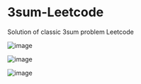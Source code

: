 # 3sum-Leetcode
Solution of classic 3sum problem Leetcode

![image](https://github.com/user-attachments/assets/3c5675b4-2e74-407a-a684-8927941eab4e)

![image](https://github.com/user-attachments/assets/edb70bff-ecaf-429e-a451-ea64e978e365)

![image](https://github.com/user-attachments/assets/3a2f5dcf-a36d-4128-8424-8629a48d6a10)





